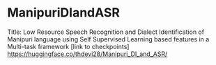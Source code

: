 # ManipuriDIandASR
Title: Low Resource Speech Recognition and Dialect Identification of Manipuri language using Self Supervised Learning based features in a Multi-task framework
[link to checkpoints]  https://huggingface.co/thdevi28/Manipuri_DI_and_ASR/

